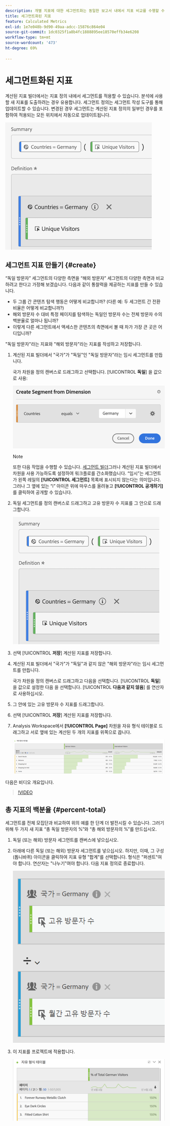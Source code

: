 ```yaml
---
description: 개별 지표에 대한 세그먼트화는 동일한 보고서 내에서 지표 비교를 수행할 수 있도록 해 줍니다.
title: 세그먼트화된 지표
feature: Calculated Metrics
exl-id: 1e7e048b-9d90-49aa-adcc-15876c864e04
source-git-commit: 1dc0325f1a8b4fc1888895ee18570effb34e6208
workflow-type: tm+mt
source-wordcount: '473'
ht-degree: 69%

---
```


# 세그먼트화된 지표

계산된 지표 빌더에서는 지표 정의 내에서 세그먼트를 적용할 수 있습니다. 분석에 사용할 새 지표를 도출하려는 경우 유용합니다. 세그먼트 정의는 세그먼트 작성 도구를 통해 업데이트할 수 있습니다. 변경된 경우 세그먼트는 계산된 지표 정의의 일부인 경우를 포함하여 적용되는 모든 위치에서 자동으로 업데이트됩니다.

![](assets/german-visitors.png)

## 세그먼트 지표 만들기 {#create}

“독일 방문자” 세그먼트의 다양한 측면을 “해외 방문자” 세그먼트의 다양한 측면과 비교하려고 한다고 가정해 보겠습니다. 다음과 같이 통찰력을 제공하는 지표를 만들 수 있습니다.

* 두 그룹 간 콘텐츠 탐색 행동은 어떻게 비교합니까? (다른 예: 두 세그먼트 간 전환 비율은 어떻게 비교합니까?)
* 해외 방문자 수 대비 특정 페이지를 탐색하는 독일인 방문자 수는 전체 방문자 수의 백분율로 얼마나 됩니까?
* 이렇게 다른 세그먼트에서 액세스한 콘텐츠의 측면에서 볼 때 차가 가장 큰 곳은 어디입니까?

&quot;독일 방문자&quot;라는 지표와 &quot;해외 방문자&quot;라는 지표를 작성하고 저장합니다.

1. 계산된 지표 빌더에서 &quot;국가&quot;가 &quot;독일&quot;인 &quot;독일 방문자&quot;라는 임시 세그먼트를 만듭니다.

   국가 차원을 정의 캔버스로 드래그하고 선택합니다. [!UICONTROL **독일**] 을 값으로 사용:

   ![](assets/segment-from-dimension.png)

   >[!NOTE]
   >
   >또한 다음 작업을 수행할 수 있습니다. [세그먼트 빌더](/help/components/segmentation/segmentation-workflow/seg-build.md)그러나 계산된 지표 빌더에서 차원을 사용 가능하도록 설정하여 워크플로를 간소화했습니다. “임시”는 세그먼트가 왼쪽 레일의 **[!UICONTROL 세그먼트]** 목록에 표시되지 않는다는 의미입니다. 그러나 그 옆에 있는 “i” 아이콘 위에 마우스를 올려놓고 **[!UICONTROL 공개하기]**&#x200B;를 클릭하여 공개할 수 있습니다.

1. 독일 세그먼트를 정의 캔버스로 드래그하고 고유 방문자 수 지표를 그 안으로 드래그합니다.

   ![](assets/german-visitors.png)

1. 선택 [!UICONTROL **저장**] 계산된 지표를 저장합니다.

1. 계산된 지표 빌더에서 &quot;국가&quot;가 &quot;독일&quot;과 같지 않은 &quot;해외 방문자&quot;라는 임시 세그먼트를 만듭니다.

   국가 차원을 정의 캔버스로 드래그하고 다음을 선택합니다. [!UICONTROL **독일**] 을 값으로 설정한 다음 을 선택합니다. [!UICONTROL **다음과 같지 않음**] 를 연산자로 사용하십시오.

1. 그 안에 있는 고유 방문자 수 지표를 드래그합니다.

1. 선택 [!UICONTROL **저장**] 계산된 지표를 저장합니다.

1. Analysis Workspace에서 **[!UICONTROL Page]** 차원을 자유 형식 테이블로 드래그하고 서로 옆에 있는 계산된 두 개의 지표를 위쪽으로 끕니다.

   ![](assets/workspace-pages.png)

다음은 비디오 개요입니다.

>[!VIDEO](https://video.tv.adobe.com/v/25409/?quality=12&learn=on)

## 총 지표의 백분율 {#percent-total}

세그먼트를 전체 모집단과 비교하여 위의 예를 한 단계 더 발전시킬 수 있습니다. 그러기 위해 두 가지 새 지표 “총 독일 방문자의 %”와 “총 해외 방문자의 %”를 만드십시오.

1. 독일 (또는 해외) 방문자 세그먼트를 캔버스에 넣으십시오.
1. 아래에 다른 독일 (또는 해외) 방문자 세그먼트를 넣으십시오. 하지만, 이때, 그 구성 (톱니바퀴) 아이콘을 클릭하여 지표 유형 &quot;합계&quot;를 선택합니다. 형식은 &quot;퍼센트&quot;여야 합니다. 연산자는 &quot;나누기&quot;여야 합니다. 다음 지표 정의로 종료합니다.

   ![](assets/cm_metric_total.png)

1. 이 지표를 프로젝트에 적용합니다.

   ![](assets/cm_percent_total.png)
